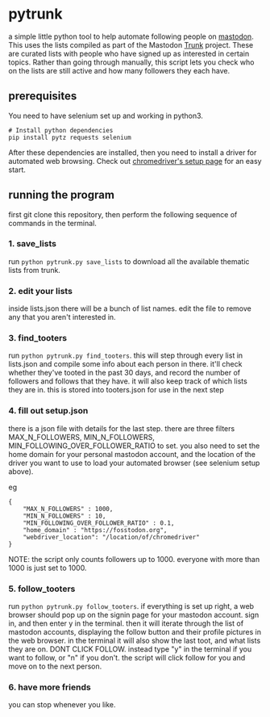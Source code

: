 # pytrunk

a simple little python tool to help automate following people on [mastodon](https://joinmastodon.org/). This uses the lists compiled as part of the Mastodon [Trunk](https://communitywiki.org/trunk) project. These are curated lists with people who have signed up as interested in certain topics. Rather than going through manually, this script lets you check who on the lists are still active and how many followers they each have. 

## prerequisites

You need to have selenium set up and working in python3.

```
# Install python dependencies
pip install pytz requests selenium
```

After these dependencies are installed, then you need to install a driver for automated web browsing. Check out [chromedriver's setup page](https://chromedriver.chromium.org/getting-started) for an easy start.

## running the program

first git clone this repository, then perform the following sequence of commands in the terminal.

### 1. save_lists

run `python pytrunk.py save_lists` to download all the available thematic lists from trunk.

### 2. edit your lists

inside lists.json there will be a bunch of list names.  edit the file to remove any that you aren't interested in.

### 3. find_tooters

run `python pytrunk.py find_tooters`. this will step through every list in lists.json and compile some info about each person in there.  it'll check whether they've tooted in the past 30 days, and record the number of followers and follows that they have.  it will also keep track of which lists they are in.  this is stored into tooters.json for use in the next step

### 4. fill out setup.json

there is a json file with details for the last step.  there are three filters MAX_N_FOLLOWERS, MIN_N_FOLLOWERS, MIN_FOLLOWING_OVER_FOLLOWER_RATIO to set.  you also need to set the home domain for your personal mastodon account, and the location of the driver you want to use to load your automated browser (see selenium setup above). 

eg
```
{
    "MAX_N_FOLLOWERS" : 1000,
    "MIN_N_FOLLOWERS" : 10,
    "MIN_FOLLOWING_OVER_FOLLOWER_RATIO" : 0.1,
    "home_domain" : "https://fosstodon.org",
    "webdriver_location": "/location/of/chromedriver"
}
``` 

NOTE: the script only counts followers up to 1000. everyone with more than 1000 is just set to 1000.

### 5. follow_tooters

run `python pytrunk.py follow_tooters`. if everything is set up right, a web browser should pop up on the signin page for your mastodon account.  sign in, and then enter y in the terminal.  then it will iterate through the list of mastodon accounts, displaying the follow button and their profile pictures in the web browser.  in the terminal it will also show the last toot, and what lists they are on.  DONT CLICK FOLLOW. instead type "y" in the terminal if you want to follow, or "n" if you don't. the script will click follow for you and move on to the next person.

### 6. have more friends

you can stop whenever you like.
